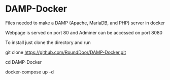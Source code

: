 # DAMP-Docker
Files needed to make a DAMP (Apache, MariaDB, and PHP) server in docker  

Webpage is served on port 80 and Adminer can be accessed on port 8080

To install just clone the directory and run

git clone https://github.com/RoundDoor/DAMP-Docker.git 

cd DAMP-Docker  

docker-compose up -d 


